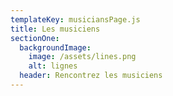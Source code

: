```yaml
---
templateKey: musiciansPage.js
title: Les musiciens
sectionOne:
  backgroundImage:
    image: /assets/lines.png
    alt: lignes
  header: Rencontrez les musiciens
---
```

